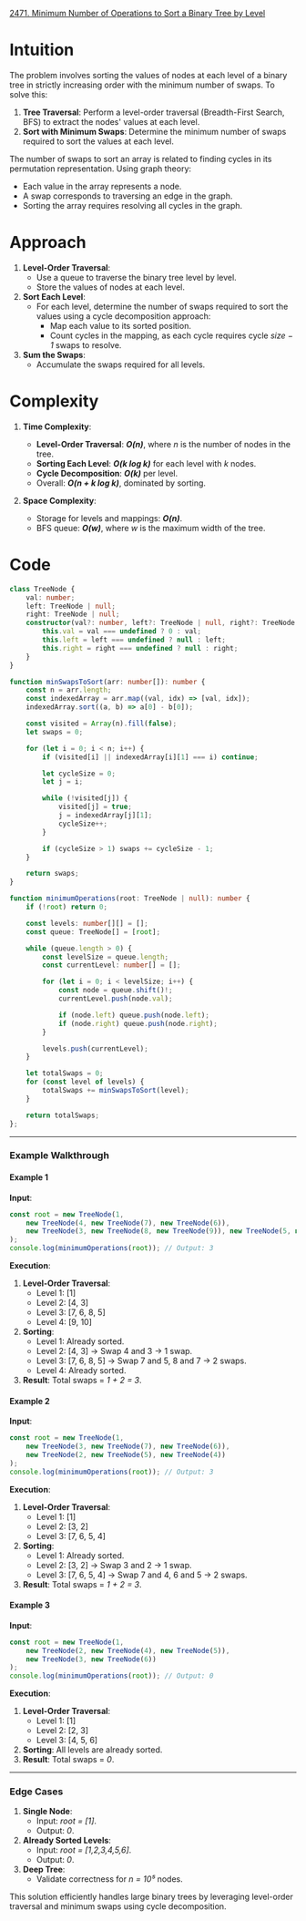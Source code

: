 [2471. Minimum Number of Operations to Sort a Binary Tree by Level](https://leetcode.com/problems/minimum-number-of-operations-to-sort-a-binary-tree-by-level/)

# Intuition

The problem involves sorting the values of nodes at each level of a binary tree in strictly increasing order with the minimum number of swaps. To solve this:
1. **Tree Traversal**: Perform a level-order traversal (Breadth-First Search, BFS) to extract the nodes' values at each level.
2. **Sort with Minimum Swaps**: Determine the minimum number of swaps required to sort the values at each level.

The number of swaps to sort an array is related to finding cycles in its permutation representation. Using graph theory:
- Each value in the array represents a node.
- A swap corresponds to traversing an edge in the graph.
- Sorting the array requires resolving all cycles in the graph.

# Approach

1. **Level-Order Traversal**:
    - Use a queue to traverse the binary tree level by level.
    - Store the values of nodes at each level.
2. **Sort Each Level**:
    - For each level, determine the number of swaps required to sort the values using a cycle decomposition approach:
        - Map each value to its sorted position.
        - Count cycles in the mapping, as each cycle requires cycle *size − 1* swaps to resolve.
3. **Sum the Swaps**:    
    - Accumulate the swaps required for all levels.

# Complexity

1. **Time Complexity**:
    - **Level-Order Traversal**: ***O(n)***, where *n* is the number of nodes in the tree.
    - **Sorting Each Level**: ***O(k log k)*** for each level with *k* nodes.
    - **Cycle Decomposition**: ***O(k)*** per level.
    - Overall: ***O(n + k log k)***, dominated by sorting.
	
2. **Space Complexity**:
    - Storage for levels and mappings: ***O(n)***.
    - BFS queue: ***O(w)***, where *w* is the maximum width of the tree.

# Code

```typescript
class TreeNode {
    val: number;
    left: TreeNode | null;
    right: TreeNode | null;
    constructor(val?: number, left?: TreeNode | null, right?: TreeNode | null) {
        this.val = val === undefined ? 0 : val;
        this.left = left === undefined ? null : left;
        this.right = right === undefined ? null : right;
    }
}

function minSwapsToSort(arr: number[]): number {
    const n = arr.length;
    const indexedArray = arr.map((val, idx) => [val, idx]);
    indexedArray.sort((a, b) => a[0] - b[0]);

    const visited = Array(n).fill(false);
    let swaps = 0;

    for (let i = 0; i < n; i++) {
        if (visited[i] || indexedArray[i][1] === i) continue;

        let cycleSize = 0;
        let j = i;

        while (!visited[j]) {
            visited[j] = true;
            j = indexedArray[j][1];
            cycleSize++;
        }

        if (cycleSize > 1) swaps += cycleSize - 1;
    }

    return swaps;
}

function minimumOperations(root: TreeNode | null): number {
    if (!root) return 0;

    const levels: number[][] = [];
    const queue: TreeNode[] = [root];

    while (queue.length > 0) {
        const levelSize = queue.length;
        const currentLevel: number[] = [];

        for (let i = 0; i < levelSize; i++) {
            const node = queue.shift()!;
            currentLevel.push(node.val);

            if (node.left) queue.push(node.left);
            if (node.right) queue.push(node.right);
        }

        levels.push(currentLevel);
    }

    let totalSwaps = 0;
    for (const level of levels) {
        totalSwaps += minSwapsToSort(level);
    }

    return totalSwaps;
};

```

---

### **Example Walkthrough**

#### Example 1

**Input**:

```typescript
const root = new TreeNode(1, 
    new TreeNode(4, new TreeNode(7), new TreeNode(6)), 
    new TreeNode(3, new TreeNode(8, new TreeNode(9)), new TreeNode(5, new TreeNode(10)))
);
console.log(minimumOperations(root)); // Output: 3
```

**Execution**:

1. **Level-Order Traversal**:
    - Level 1: [1]
    - Level 2: [4, 3]
    - Level 3: [7, 6, 8, 5]
    - Level 4: [9, 10]
2. **Sorting**:
    - Level 1: Already sorted.
    - Level 2: [4, 3] → Swap 4 and 3 → 1 swap.
    - Level 3: [7, 6, 8, 5] → Swap 7 and 5, 8 and 7 → 2 swaps.
    - Level 4: Already sorted.
3. **Result**: Total swaps = *1 + 2 = 3*.

#### Example 2

**Input**:

```typescript
const root = new TreeNode(1, 
    new TreeNode(3, new TreeNode(7), new TreeNode(6)), 
    new TreeNode(2, new TreeNode(5), new TreeNode(4))
);
console.log(minimumOperations(root)); // Output: 3
```

**Execution**:

1. **Level-Order Traversal**:
    - Level 1: [1]
    - Level 2: [3, 2]
    - Level 3: [7, 6, 5, 4]
2. **Sorting**:
    - Level 1: Already sorted.
    - Level 2: [3, 2] → Swap 3 and 2 → 1 swap.
    - Level 3: [7, 6, 5, 4] → Swap 7 and 4, 6 and 5 → 2 swaps.
3. **Result**: Total swaps = *1 + 2 = 3*.

#### Example 3

**Input**:

```typescript
const root = new TreeNode(1, 
    new TreeNode(2, new TreeNode(4), new TreeNode(5)), 
    new TreeNode(3, new TreeNode(6))
);
console.log(minimumOperations(root)); // Output: 0
```

**Execution**:

1. **Level-Order Traversal**:
    - Level 1: [1]
    - Level 2: [2, 3]
    - Level 3: [4, 5, 6]
2. **Sorting**: All levels are already sorted.
3. **Result**: Total swaps = *0*.

---

### **Edge Cases**

1. **Single Node**:
    - Input: *root = [1]*.
    - Output: *0*.
2. **Already Sorted Levels**:
    - Input: *root = [1,2,3,4,5,6]*.
    - Output: *0*.
3. **Deep Tree**:
    - Validate correctness for *n = 10⁵* nodes.

This solution efficiently handles large binary trees by leveraging level-order traversal and minimum swaps using cycle decomposition.